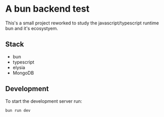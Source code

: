 # A bun backend test

This's a small project reworked to study the javascript/typescript runtime bun and it's ecosystyem.

## Stack

- bun
- typescript
- elysia
- MongoDB

## Development

To start the development server run:

```bash
bun run dev
```
